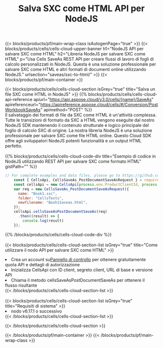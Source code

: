 ﻿---
title:  Salva SXC come HTML API per NodeJS
description: Utilizzo di Aspose.Cells Cloud SDK for NodeJS per salvare il file in formato SXC come file in formato HTML.
url: /it/nodejs/saveas/sxc-to-html/
---
{{< blocks/products/pf/main-wrap-class isAutogenPage="true" >}}
{{< blocks/products/cells/cells-cloud-upper-banner h1="NodeJS API per salvare SXC come HTML" h2="Libreria NodeJS per salvare SXC come HTML" p="Usa Cells SaveAs REST API per creare flussi di lavoro di fogli di calcolo personalizzati in NodeJS. Questa è una soluzione professionale per salvare SXC come HTML e altri formati di documenti online utilizzando NodeJS." urlsection="saveas/sxc-to-html/" >}}
{{< blocks/products/pf/main-container >}}

{{< blocks/products/cells/cells-cloud-section isGrey="true" title="Salva un file SXC come HTML in NodeJS" >}}
{{% blocks/products/cells/cells-cloud-api-reference apiurl="https://api.aspose.cloud/v3.0/cells/{name}/SaveAs" apireferenceurl="https://apireference.aspose.cloud/cells/#/Conversion/PostWorkbookSaveAs" apimethod="POST" %}}
<br/>
Il salvataggio dei formati di file da SXC come HTML è un'attività complessa. Tutte le transizioni di formato da SXC a HTML vengono eseguite dal nostro NodeJS SDK mantenendo il contenuto strutturale e logico principale del foglio di calcolo SXC di origine. La nostra libreria NodeJS è una soluzione professionale per salvare SXC come file HTML online. Questo Cloud SDK offre agli sviluppatori NodeJS potenti funzionalità e un output HTML perfetto.
<br/>
<br/>
{{% blocks/products/cells/cells-cloud-code-div title="Esempio di codice in NodeJS utilizzando REST API per salvare SXC come formato HTML" gistPath="" %}}
  
```js
// For complete examples and data files, please go to https://github.com/aspose-cells-cloud/aspose-cells-cloud-node/
    const { CellsApi, CellsSaveAs_PostDocumentSaveAsRequest } = require("asposecellscloud");
    const cellsApi = new CellsApi(process.env.ProductClientId, process.env.ProductClientSecret);
    var req = new CellsSaveAs_PostDocumentSaveAsRequest({
      name: "Book1.sxc",
      folder: "CellsTests",
      newfilename: "Book1Saveas.html",
    });
    cellsApi.cellsSaveAsPostDocumentSaveAs(req)
      .then((result) => {
        console.log(result)
    });
```
  
{{% /blocks/products/cells/cells-cloud-code-div %}}
<br/>
<br/>
{{< blocks/products/cells/cells-cloud-section-list isGrey="true" title="Come utilizzare il nodo API per salvare SXC come HTML" >}}
<li> Crea un account su<a href="https://dashboard.aspose.cloud/">Pannello di controllo</a> per ottenere gratuitamente quota API e dettagli di autorizzazione</li>
<li>Inizializza CellsApi con ID client, segreto client, URL di base e versione API</li>
<li>Chiama il metodo cellsSaveAsPostDocumentSaveAs per ottenere il flusso risultante</li>
{{< /blocks/products/cells/cells-cloud-section-list >}}
<br/>
<br/>
{{< blocks/products/cells/cells-cloud-section-list isGrey="true" title="Requisiti di sistema" >}}
<li>nodo v6.17.1 o successivo</li>
{{< /blocks/products/cells/cells-cloud-section-list >}}

{{< /blocks/products/cells/cells-cloud-section >}}

{{< /blocks/products/pf/main-container >}}
{{< /blocks/products/pf/main-wrap-class >}}
